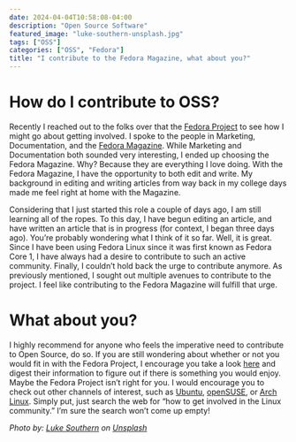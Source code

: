 ```yaml
---
date: 2024-04-04T10:58:08-04:00
description: "Open Source Software"
featured_image: "luke-southern-unsplash.jpg"
tags: ["OSS"]
categories: ["OSS", "Fedora"]
title: "I contribute to the Fedora Magazine, what about you?"
---
```


# How do I contribute to OSS?

Recently I reached out to the folks over that the [Fedora Project](https://fedoraproject.org/) to see how I might go about getting involved. I spoke to the people in Marketing, Documentation, and the [Fedora Magazine](https://fedoramagazine.org/). While Marketing and Documentation both sounded very interesting, I ended up choosing the Fedora Magazine. Why? Because they are everything I love doing. With the Fedora Magazine, I have the opportunity to both edit and write. My background in editing and writing articles from way back in my college days made me feel right at home with the Magazine.

Considering that I just started this role a couple of days ago, I am still learning all of the ropes. To this day, I have begun editing an article, and have written an article that is in progress (for context, I began three days ago). You’re probably wondering what I think of it so far. Well, it is great. Since I have been using Fedora Linux since it was first known as Fedora Core 1, I have always had a desire to contribute to such an active community. Finally, I couldn’t hold back the urge to contribute anymore. As previously mentioned, I sought out multiple avenues to contribute to the project. I feel like contributing to the Fedora Magazine will fulfill that urge.

# What about you?

I highly recommend for anyone who feels the imperative need to contribute to Open Source, do so. If you are still wondering about whether or not you would fit in with the Fedora Project, I encourage you take a look [here](https://docs.fedoraproject.org/en-US/project/join/) and digest their information to figure out if there is something you would enjoy. Maybe the Fedora Project isn’t right for you. I would encourage you to check out other channels of interest, such as [Ubuntu](https://ubuntu.com/), [openSUSE](https://opensuse.org/), or [Arch Linux](https://archlinux.org/). Simply put, just search the web for “how to get involved in the Linux community.” I’m sure the search won’t come up empty!

_Photo by: [Luke Southern](https://unsplash.com/@lukesouthern) on [Unsplash](https://unsplash.com/)_
